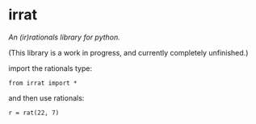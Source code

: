 irrat
=====

*An (ir)rationals library for python.*

(This library is a work in progress, and currently completely unfinished.)

import the rationals type:

    from irrat import *

and then use rationals:

    r = rat(22, 7)


